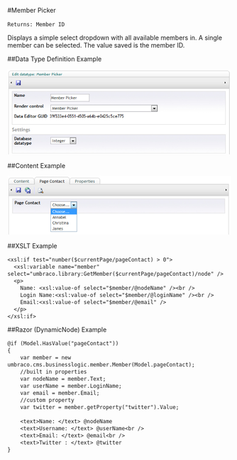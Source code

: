 #Member Picker

`Returns: Member ID`

Displays a simple select dropdown with all available members in. A single member can be selected. The value saved is the member ID.

##Data Type Definition Example

![Media Picker Data Type Definition](images/Member-Picker-DataType.jpg?raw=true)

##Content Example 

![Memebr Picker Content](images/Member-Picker-Content.jpg?raw=true)

##XSLT Example

	<xsl:if test="number($currentPage/pageContact) > 0">  
	  <xsl:variable name="member" select="umbraco.library:GetMember($currentPage/pageContact)/node" />
	  <p>
	    Name: <xsl:value-of select="$member/@nodeName" /><br />
	    Login Name:<xsl:value-of select="$member/@loginName" /><br />
	    Email:<xsl:value-of select="$member/@email" />  
	  </p>
	</xsl:if>

##Razor (DynamicNode) Example

	@if (Model.HasValue("pageContact"))
	{
	    var member = new umbraco.cms.businesslogic.member.Member(Model.pageContact);
	    //built in properties
		var nodeName = member.Text;   
	    var userName = member.LoginName;
	    var email = member.Email;
		//custom property
		var twitter = member.getProperty("twitter").Value;
	
	    <text>Name: </text> @nodeName 
	    <text>Username: </text> @userName<br />
	    <text>Email: </text> @email<br />	
	    <text>Twitter : </text> @twitter  
	}